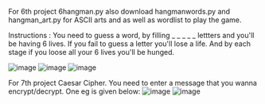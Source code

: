For 6th project 6hangman.py also download hangmanwords.py and hangman_art.py for ASCII arts and as well as wordlist to play the game.

Instructions : You need to guess a word, by filling _ _ _ _ _ lettters and you'll be having 6 lives. If you fail to guess a letter you'll lose a life. And by each stage if you loose all your 6 lives you'll be hunged. 

![image](https://github.com/vibhajoshi/Python/assets/73216270/924c8881-154e-460e-a273-89f8af6420d0)
![image](https://github.com/vibhajoshi/Python/assets/73216270/6f173a0c-9547-4137-aa76-0ac952d74d05)
![image](https://github.com/vibhajoshi/Python/assets/73216270/1b0ede47-d763-4c6c-bbb9-2bfb9b0e3228)

For 7th project Caesar Cipher. You need to enter a message that you wanna encrypt/decrypt. One eg is given below:
![image](https://github.com/vibhajoshi/Python/assets/73216270/0667d600-8b19-4f9b-b19d-5e90db45fd8b)
![image](https://github.com/vibhajoshi/Python/assets/73216270/6a7969f5-82ab-474a-ba41-d68afd43bf43)

